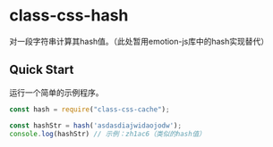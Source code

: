 # class-css-hash

对一段字符串计算其hash值。（此处暂用emotion-js库中的hash实现替代）

## Quick Start
运行一个简单的示例程序。
```jsx
const hash = require("class-css-cache");

const hashStr = hash('asdasdiajwidaojodw');
console.log(hashStr) // 示例：zh1ac6（类似的hash值）
```